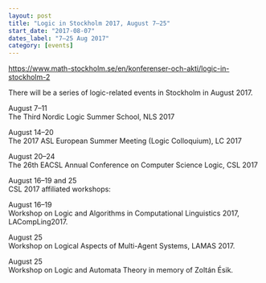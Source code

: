 ```yaml
---
layout: post
title: "Logic in Stockholm 2017, August 7–25"
start_date: "2017-08-07"
dates_label: "7–25 Aug 2017"
category: [events]
---
```


<https://www.math-stockholm.se/en/konferenser-och-akti/logic-in-stockholm-2>

There will be a series of logic-related events in Stockholm in August 2017.

August 7–11  
The Third Nordic Logic Summer School, NLS 2017

August 14–20  
The 2017 ASL European Summer Meeting (Logic Colloquium), LC 2017

August 20–24  
The 26th EACSL Annual Conference on Computer Science Logic, CSL 2017

August 16–19 and 25  
CSL 2017 affiliated workshops:

August 16–19  
Workshop on Logic and Algorithms in Computational Linguistics 2017,
LACompLing2017.

August 25  
Workshop on Logical Aspects of Multi-Agent Systems, LAMAS 2017.

August 25  
Workshop on Logic and Automata Theory in memory of Zoltán Ésik.
